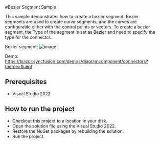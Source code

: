 #Bezier Segment Sample

This sample demonstrates how to create a bezier segment. Bezier segments are used to create curve segments, and the curves are configurable either with the control points or vectors. To create a bezier segment, the Type of the segment is set as Bezier and need to specify the type for the connector..

Bezier segment:
![image](https://user-images.githubusercontent.com/77827252/215648937-1d112542-124d-44e8-a774-0d9d39d37a23.png)

Demo:
https://blazor.syncfusion.com/demos/diagramcomponent/connectors?theme=fluent

## Prerequisites

* Visual Studio 2022

## How to run the project

* Checkout this project to a location in your disk.
* Open the solution file using the Visual Studio 2022.
* Restore the NuGet packages by rebuilding the solution.
* Run the project.
